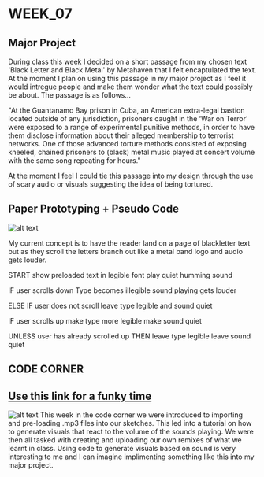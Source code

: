 # WEEK_07

## Major Project
During class this week I decided on a short passage from my chosen text 'Black Letter and Black Metal' by Metahaven that I felt encaptulated the text. At the moment I plan on using this passage in my major project as I feel it would intregue people and make them wonder what the text could possibly be about. The passage is as follows...

"At the Guantanamo Bay prison in Cuba, an American extra-legal bastion located outside of any jurisdiction, prisoners caught in the ‘War on Terror’ were exposed to a range of experimental punitive methods, in order to have them disclose information about their alleged membership to terrorist networks. One of those advanced torture methods consisted of exposing kneeled, chained prisoners to (black) metal music played at concert volume with the same song repeating for hours."

At the moment I feel I could tie this passage into my design through the use of scary audio or visuals suggesting the idea of being tortured.


## Paper Prototyping + Pseudo Code
![alt text](https://github.com/TajHealy/CodeWords/blob/master/week_07/week7images/paperPrototype.gif?raw=true)

My current concept is to have the reader land on a page of blackletter text but as they scroll the letters branch out like a metal band logo and audio gets louder. 


START
show preloaded text in legible font
  play quiet humming sound

IF user scrolls down
  Type becomes illegible
  sound playing gets louder 

ELSE IF user does not scroll
  leave type legible and sound quiet
  
IF user scrolls up
  make type more legible
  make sound quiet

UNLESS user has already scrolled up THEN
  leave type legible
  leave sound quiet

## CODE CORNER
## [Use this link for a funky time](https://TajHealy.github.io/CodeWords/week_07/soundTest/)

![alt text](https://github.com/TajHealy/CodeWords/blob/master/week_07/week7images/soundTest.jpg?raw=true)
This week in the code corner we were introduced to importing and pre-loading .mp3 files into our sketches. This led into a tutorial on how to generate visuals that react to the volume of the sounds playing. We were then all tasked with creating and uploading our own remixes of what we learnt in class. Using code to generate visuals based on sound is very interesting to me and I can imagine implimenting something like this into my major project.
